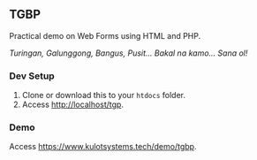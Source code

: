 ## TGBP

Practical demo on Web Forms using HTML and PHP.

*Turingan, Galunggong, Bangus, Pusit... Bakal na kamo... Sana ol!*

### Dev Setup
1. Clone or download this to your `htdocs` folder.
2. Access <http://localhost/tgp>.

### Demo
Access <https://www.kulotsystems.tech/demo/tgbp>.